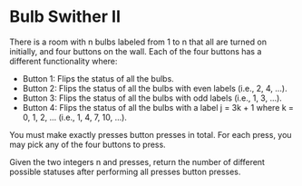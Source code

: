 # Bulb Swither II


There is a room with n bulbs labeled from 1 to n that all are turned on initially, and four buttons on the wall. Each of the four buttons has a different functionality where:

- Button 1: Flips the status of all the bulbs.
- Button 2: Flips the status of all the bulbs with even labels (i.e., 2, 4, ...).
- Button 3: Flips the status of all the bulbs with odd labels (i.e., 1, 3, ...).
- Button 4: Flips the status of all the bulbs with a label j = 3k + 1 where k = 0, 1, 2, ... (i.e., 1, 4, 7, 10, ...).

You must make exactly presses button presses in total. For each press, you may pick any of the four buttons to press.

Given the two integers n and presses, return the number of different possible statuses after performing all presses button presses.
